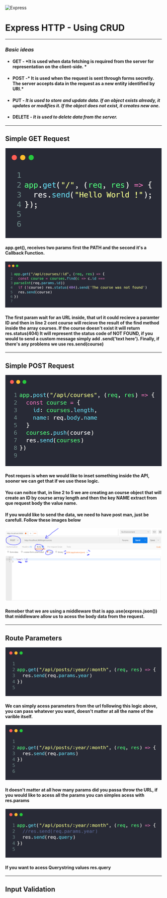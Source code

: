 ![Express](https://miro.medium.com/max/365/1*Jr3NFSKTfQWRUyjblBSKeg.png)
# Express HTTP - Using CRUD
-----

### *Basic ideas*

* #### **GET** - *It is used when data fetching is required from the server for representation on the client-side.  *
* #### **POST** -* It is used when the request is sent through forms secretly. The server accepts data in the request as a new entity identified by URI.*
* #### **PUT** - *It is used to store and update data. If an object exists already, it updates or modifies it. If the object does not exist, it creates new one.*
* #### **DELETE** - *It is used to delete data from the server.*

-----

## **Simple GET Request**

![GETMETHOD](index-f16a26babc.png)
#### app.get(), receives two params first the **PATH** and the second it's a **Callback Function**.

![GETMETHOD2](index-ff536b6626.png)

#### The first param wait for an URL inside, that url it could recieve a paramter ID and then in line 2 **cont course** will recieve the result of the find method inside the array **courses**. If the course doesn't exist it will return **res.status(404)** It will represent the status code of NOT FOUND, if you would to send a custom message simply add **.send('text here')**. Finally, if there's any problems we use **res.send(course)**
-----
## **Simple POST Request**

![POSTMETHOD](index-faea342bc6.png)

#### Post reques is when we would like to inset something inside the API, sooner we can get that if we use these logic.

#### You can noitce that, in line 2 to 5 we are creating an course object that will create an ID by course array length and then the key NAME extract from que **request body** the value name.


#### If you would like to send the data, we need to have post man, just be carefull. Follow these images below

![POSTMAN](postman.PNG)

#### Remeber that we are using a middleware that is **app.use(express.json())** that middleware allow us to acess the body data from the request.
-----

## **Route Parameters**

![PARAMSITEM](index-15be33c2e5.png)

#### We can simply acess parameters from the url following this logic above, you can pass whatever you want, doesn't matter at all the name of the varible itself.

![PARAMS](index-532c126b6b.png)

#### It doesn't matter at all how many params did you passa throw the URL, if you would like to acess **all** the params you can simples acess with **res.params**

![QUERY](index-55b12e5a4d.png)

#### If you want to acess Querystring values **res.query**
-----

## **Input Validation**
